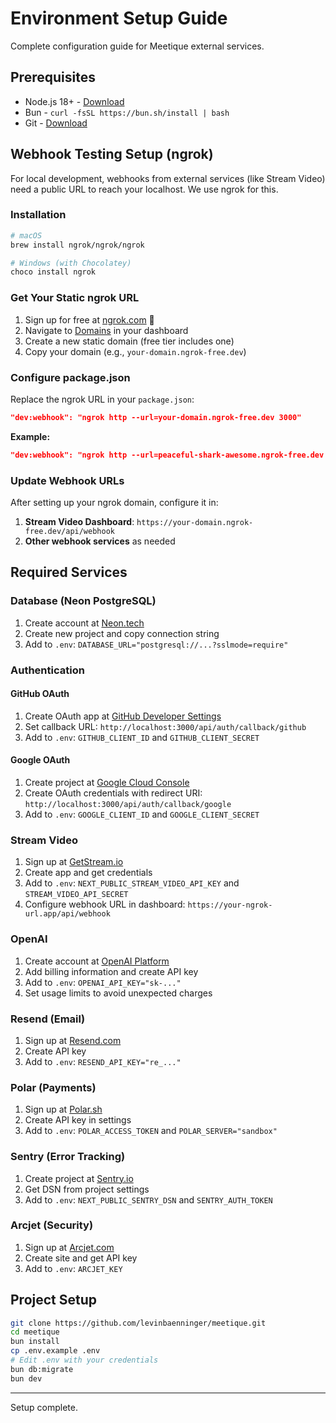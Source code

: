 # Environment Setup Guide

Complete configuration guide for Meetique external services.

## Prerequisites

- Node.js 18+ - [Download](https://nodejs.org/)
- Bun - `curl -fsSL https://bun.sh/install | bash`
- Git - [Download](https://git-scm.com/)

## Webhook Testing Setup (ngrok)

For local development, webhooks from external services (like Stream Video) need a public URL to reach your localhost. We use ngrok for this.

### Installation

```bash
# macOS
brew install ngrok/ngrok/ngrok

# Windows (with Chocolatey)
choco install ngrok
```

### Get Your Static ngrok URL

1. Sign up for free at [ngrok.com](https://ngrok.com/) 📝
2. Navigate to [Domains](https://dashboard.ngrok.com/domains) in your dashboard
3. Create a new static domain (free tier includes one)
4. Copy your domain (e.g., `your-domain.ngrok-free.dev`)

### Configure package.json

Replace the ngrok URL in your `package.json`:

```json
"dev:webhook": "ngrok http --url=your-domain.ngrok-free.dev 3000"
```

**Example:**

```json
"dev:webhook": "ngrok http --url=peaceful-shark-awesome.ngrok-free.dev 3000"
```

### Update Webhook URLs

After setting up your ngrok domain, configure it in:

1. **Stream Video Dashboard**: `https://your-domain.ngrok-free.dev/api/webhook`
2. **Other webhook services** as needed

## Required Services

### Database (Neon PostgreSQL)

1. Create account at [Neon.tech](https://neon.tech/)
2. Create new project and copy connection string
3. Add to `.env`: `DATABASE_URL="postgresql://...?sslmode=require"`

### Authentication

#### GitHub OAuth

1. Create OAuth app at [GitHub Developer Settings](https://github.com/settings/developers)
2. Set callback URL: `http://localhost:3000/api/auth/callback/github`
3. Add to `.env`: `GITHUB_CLIENT_ID` and `GITHUB_CLIENT_SECRET`

#### Google OAuth

1. Create project at [Google Cloud Console](https://console.cloud.google.com/)
2. Create OAuth credentials with redirect URI: `http://localhost:3000/api/auth/callback/google`
3. Add to `.env`: `GOOGLE_CLIENT_ID` and `GOOGLE_CLIENT_SECRET`

### Stream Video

1. Sign up at [GetStream.io](https://getstream.io/)
2. Create app and get credentials
3. Add to `.env`: `NEXT_PUBLIC_STREAM_VIDEO_API_KEY` and `STREAM_VIDEO_API_SECRET`
4. Configure webhook URL in dashboard: `https://your-ngrok-url.app/api/webhook`

### OpenAI

1. Create account at [OpenAI Platform](https://platform.openai.com/)
2. Add billing information and create API key
3. Add to `.env`: `OPENAI_API_KEY="sk-..."`
4. Set usage limits to avoid unexpected charges

### Resend (Email)

1. Sign up at [Resend.com](https://resend.com/)
2. Create API key
3. Add to `.env`: `RESEND_API_KEY="re_..."`

### Polar (Payments)

1. Sign up at [Polar.sh](https://polar.sh/)
2. Create API key in settings
3. Add to `.env`: `POLAR_ACCESS_TOKEN` and `POLAR_SERVER="sandbox"`

### Sentry (Error Tracking)

1. Create project at [Sentry.io](https://sentry.io/)
2. Get DSN from project settings
3. Add to `.env`: `NEXT_PUBLIC_SENTRY_DSN` and `SENTRY_AUTH_TOKEN`

### Arcjet (Security)

1. Sign up at [Arcjet.com](https://arcjet.com/)
2. Create site and get API key
3. Add to `.env`: `ARCJET_KEY`

## Project Setup

```bash
git clone https://github.com/levinbaenninger/meetique.git
cd meetique
bun install
cp .env.example .env
# Edit .env with your credentials
bun db:migrate
bun dev
```

---

Setup complete.
